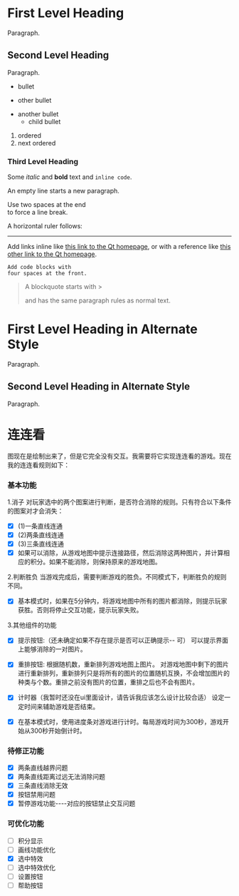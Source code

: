 # First Level Heading

Paragraph.

## Second Level Heading

Paragraph.

- bullet
+ other bullet
* another bullet
    * child bullet

1. ordered
2. next ordered

### Third Level Heading

Some *italic* and **bold** text and `inline code`.

An empty line starts a new paragraph.

Use two spaces at the end  
to force a line break.

A horizontal ruler follows:

---

Add links inline like [this link to the Qt homepage](https://www.qt.io),
or with a reference like [this other link to the Qt homepage][1].

    Add code blocks with
    four spaces at the front.

> A blockquote
> starts with >
>
> and has the same paragraph rules as normal text.

First Level Heading in Alternate Style
======================================

Paragraph.

Second Level Heading in Alternate Style
---------------------------------------

Paragraph.

[1]: https://www.qt.io




# 连连看
图现在是绘制出来了，但是它完全没有交互。我需要将它实现连连看的游戏。现在我的连连看规则如下：

### 基本功能
1.消子
对玩家选中的两个图案进行判断，是否符合消除的规则。只有符合以下条件的图案对才会消失：

- [x] (1)一条直线连通
- [x] (2)两条直线连通
- [x] (3)三条直线连通
- [x] 如果可以消除，从游戏地图中提示连接路径，然后消除这两种图片，并计算相应的积分。如果不能消除，则保持原来的游戏地图。

2.判断胜负
当游戏完成后，需要判断游戏的胜负。不同模式下，判断胜负的规则不同。
- [x] 基本模式时，如果在5分钟内，将游戏地图中所有的图片都消除，则提示玩家获胜。否则将停止交互功能，提示玩家失败。

3.其他组件的功能

- [x] 提示按钮:（还未确定如果不存在提示是否可以正确提示-- 可）
可以提示界面上能够消除的一对图片。

- [x] 重排按钮:
根据随机数，重新排列游戏地图上图片。
对游戏地图中剩下的图片进行重新排列，重新排列只是将所有的图片的位置随机互换，不会增加图片的种类与个数。重排之前没有图片的位置，重排之后也不会有图片。

- [x] 计时器（我暂时还没在ui里面设计，请告诉我应该怎么设计比较合适）
设定一定时间来辅助游戏是否结束。

- [x] 在基本模式时，使用进度条对游戏进行计时。每局游戏时间为300秒，游戏开始从300秒开始倒计时。

### 待修正功能
- [x] 两条直线越界问题
- [x] 两条直线距离过远无法消除问题
- [x] 三条直线消除无效
- [x] 按钮禁用问题
- [x] 暂停游戏功能----对应的按钮禁止交互问题
### 可优化功能
- [ ] 积分显示
- [ ] 画线功能优化
- [x] 选中特效
- [ ] 选中特效优化
- [ ] 设置按钮
- [ ] 帮助按钮

